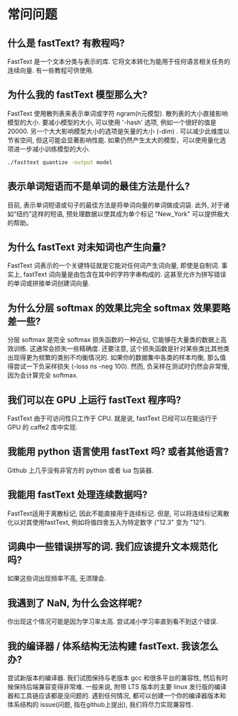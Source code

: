 # 常问问题

## 什么是 fastText? 有教程吗?

FastText 是一个文本分类与表示的库. 它将文本转化为能用于任何语言相关任务的连续向量. 有一些教程可供使用.

## 为什么我的 fastText 模型那么大?

FastText 使用散列表来表示单词或字符 ngram(n元模型). 散列表的大小直接影响模型的大小. 要减小模型的大小, 可以使用 '-hash' 选项, 例如一个很好的值是20000. 另一个大大影响模型大小的选项是矢量的大小 (-dim) . 可以减少此维度以节省空间, 但这可能会显著影响性能. 如果仍然产生太大的模型，可以使用量化选项进一步减小训练模型的大小. 
```bash
./fasttext quantize -output model
``` 

## 表示单词短语而不是单词的最佳方法是什么?

目前, 表示单词短语或句子的最佳方法是将单词向量的单词做成词袋. 此外, 对于诸如“纽约”这样的短语, 预处理数据以使其成为单个标记 "New_York" 可以提供极大的帮助。

## 为什么 fastText 对未知词也产生向量?

FastText 词表示的一个关键特征就是它能对任何词产生词向量, 即使是自制词. 
事实上, fastText 词向量是由包含在其中的字符字串构成的. 
这甚至允许为拼写错误的单词或拼接单词创建词向量. 

## 为什么分层 softmax 的效果比完全 softmax 效果要略差一些? 

分层 softmax 是完全 softmax 损失函数的一种近似, 它能够在大量类的数据上高效训练. 这通常会损失一些精确度. 
还要注意, 这个损失函数是针对某些类比其他类出现得更为频繁的类别不均衡情况的. 如果你的数据集中各类的样本均衡, 那么值得尝试一下负采样损失 (-loss ns -neg 100). 
然而, 负采样在测试时仍然会非常慢, 因为会计算完全 softmax. 

## 我们可以在 GPU 上运行 fastText 程序吗?

FastText 由于可访问性只工作于 CPU. 就是说, fastText 已经可以在能运行于 GPU 的 caffe2 库中实现.

## 我能用 python 语言使用 fastText 吗? 或者其他语言?

Github 上几乎没有非官方的 python 或者 lua 包装器. 

## 我能用 fastText 处理连续数据吗?

FastText适用于离散标记, 因此不能直接用于连续标记. 但是, 可以将连续标记离散化以对其使用fastText, 例如将值四舍五入为特定数字 ("12.3" 变为 "12"). 

## 词典中一些错误拼写的词. 我们应该提升文本规范化吗?

如果这些词出现频率不高, 无须理会.

## 我遇到了 NaN, 为什么会这样呢?

你出现这个情况可能是因为学习率太高. 尝试减小学习率直到看不到这个错误. 

## 我的编译器 / 体系结构无法构建 fastText. 我该怎么办?

尝试新版本的编译器. 我们试图保持与老版本 gcc 和很多平台的兼容性, 然后有时候保持后端兼容变得非常难. 
一般来说, 附带 LTS 版本的主要 linux 发行版的编译器和工具链应该都是没问题的. 遇到任何情况, 都可以创建一个你的编译器版本和体系结构的 issue(问题, 指在github上提出), 我们将尽力实现兼容性. 




